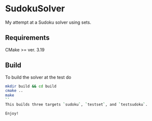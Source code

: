 # SudokuSolver
My attempt at a Sudoku solver using sets.

## Requirements
CMake >= ver. 3.19

## Build
To build the solver at the test do
```bash
mkdir build && cd build
cmake ..
make
``
This builds three targets `sudoku`, `testset`, and `testsudoku`.

Enjoy!

